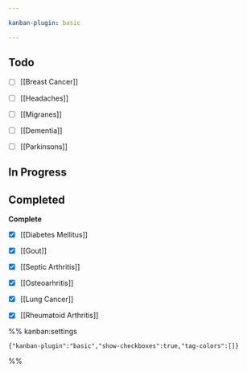 ```yaml
---

kanban-plugin: basic

---
```


## Todo

- [ ] [[Breast Cancer]]
- [ ] [[Headaches]]
- [ ] [[Migranes]]
- [ ] [[Dementia]]
- [ ] [[Parkinsons]]


## In Progress



## Completed

**Complete**
- [x] [[Diabetes Mellitus]]
- [x] [[Gout]]
- [x] [[Septic Arthritis]]
- [x] [[Osteoarhritis]]
- [x] [[Lung Cancer]]
- [x] [[Rheumatoid Arthritis]]




%% kanban:settings
```
{"kanban-plugin":"basic","show-checkboxes":true,"tag-colors":[]}
```
%%
